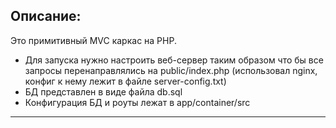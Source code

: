 ## Описание:

Это примитивный MVC каркас на PHP.
* Для запуска нужно настроить веб-сервер таким образом что бы все запросы перенаправлялись на public/index.php (использовал nginx, конфиг к нему лежит в файле server-config.txt)
* БД представлен в виде файла db.sql
* Конфигурация БД и роуты лежат в app/container/src

<hr />